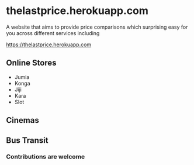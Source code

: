# thelastprice.herokuapp.com
A website that aims to provide price comparisons which surprising easy for you across different services including

https://thelastprice.herokuapp.com

## Online Stores
* Jumia
* Konga
* Jiji
* Kara
* Slot

## Cinemas


## Bus Transit

### Contributions are welcome

